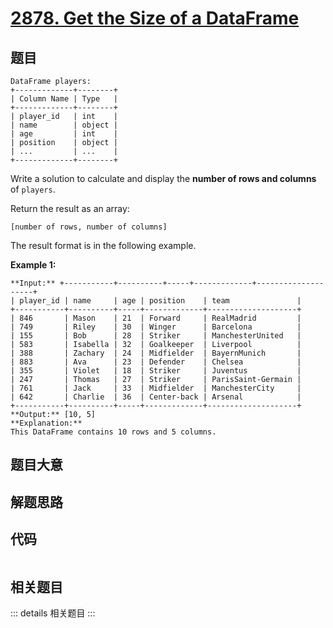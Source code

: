 # [2878. Get the Size of a DataFrame](https://leetcode.com/problems/get-the-size-of-a-dataframe)

## 题目


    DataFrame players:
    +-------------+--------+
    | Column Name | Type   |
    +-------------+--------+
    | player_id   | int    |
    | name        | object |
    | age         | int    |
    | position    | object |
    | ...         | ...    |
    +-------------+--------+
    

Write a solution to calculate and display the **number of rows and columns**
of `players`.

Return the result as an array:

`[number of rows, number of columns]`

The result format is in the following example.



**Example 1:**

    
    
    **Input:** +-----------+----------+-----+-------------+--------------------+
    | player_id | name     | age | position    | team               |
    +-----------+----------+-----+-------------+--------------------+
    | 846       | Mason    | 21  | Forward     | RealMadrid         |
    | 749       | Riley    | 30  | Winger      | Barcelona          |
    | 155       | Bob      | 28  | Striker     | ManchesterUnited   |
    | 583       | Isabella | 32  | Goalkeeper  | Liverpool          |
    | 388       | Zachary  | 24  | Midfielder  | BayernMunich       |
    | 883       | Ava      | 23  | Defender    | Chelsea            |
    | 355       | Violet   | 18  | Striker     | Juventus           |
    | 247       | Thomas   | 27  | Striker     | ParisSaint-Germain |
    | 761       | Jack     | 33  | Midfielder  | ManchesterCity     |
    | 642       | Charlie  | 36  | Center-back | Arsenal            |
    +-----------+----------+-----+-------------+--------------------+ **Output:** [10, 5]
    **Explanation:**
    This DataFrame contains 10 rows and 5 columns.
    


## 题目大意

## 解题思路

## 代码

```javascript

```

## 相关题目

::: details 相关题目
:::
